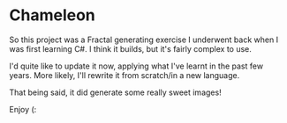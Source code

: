 # Chameleon

So this project was a Fractal generating exercise I underwent back when I was first learning C#. I think it builds, but it's fairly complex to use.

I'd quite like to update it now, applying what I've learnt in the past few years. More likely, I'll rewrite it from scratch/in a new language.

That being said, it did generate some really sweet images!

Enjoy (: